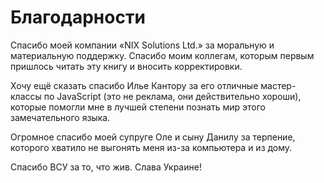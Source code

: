 # Благодарности

Спасибо моей компании «NIX Solutions Ltd.» за моральную и материальную поддержку. Спасибо моим коллегам, которым первым пришлось читать эту книгу и вносить корректировки.

Хочу ещё сказать спасибо Илье Кантору за его отличные мастер-классы по JavaScript (это не реклама, они действительно хороши), которые помогли мне в лучшей степени познать мир этого замечательного языка.

Огромное спасибо моей супруге Оле и сыну Данилу за терпение, которого хватило не выгонять меня из-за компьютера и из дому.

Спасибо ВСУ за то, что жив. Слава Украине!
